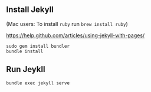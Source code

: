 
## Install Jekyll

(Mac users: To install `ruby` run `brew install ruby`)

https://help.github.com/articles/using-jekyll-with-pages/

```
sudo gem install bundler
bundle install
```

## Run Jeykll

```
bundle exec jekyll serve
```

